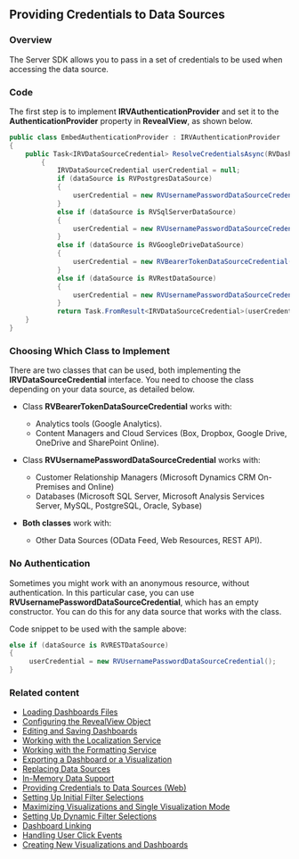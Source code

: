 ## Providing Credentials to Data Sources

### Overview

The Server SDK allows you to pass in a set of credentials to be used
when accessing the data source.

### Code

The first step is to implement **IRVAuthenticationProvider** and set it
to the
__AuthenticationProvider__
property in __RevealView__, as
shown below.

``` csharp
public class EmbedAuthenticationProvider : IRVAuthenticationProvider
{
    public Task<IRVDataSourceCredential> ResolveCredentialsAsync(RVDashboardDataSource dataSource)
        {
            IRVDataSourceCredential userCredential = null;
            if (dataSource is RVPostgresDataSource)
            {
                userCredential = new RVUsernamePasswordDataSourceCredential("postgresuser", "password");
            }
            else if (dataSource is RVSqlServerDataSource)
            {
                userCredential = new RVUsernamePasswordDataSourceCredential("sqlserveruser", "password", "domain");
            }
            else if (dataSource is RVGoogleDriveDataSource)
            {
                userCredential = new RVBearerTokenDataSourceCredential("fhJhbUci0mJSUzi1nIiSint....", "user@company.com");
            }
            else if (dataSource is RVRestDataSource)
            {
                userCredential = new RVUsernamePasswordDataSourceCredential(); // Anonymous
            }
            return Task.FromResult<IRVDataSourceCredential>(userCredential);
    }
}
```

### Choosing Which Class to Implement

There are two classes that can be used, both implementing the
__IRVDataSourceCredential__
interface. You need to choose the class depending on your data source,
as detailed below.

  - Class
    __RVBearerTokenDataSourceCredential__
    works with:
      - Analytics tools (Google Analytics).
      - Content Managers and Cloud Services (Box, Dropbox, Google Drive,
        OneDrive and SharePoint Online).

  - Class
    __RVUsernamePasswordDataSourceCredential__
    works with:
      - Customer Relationship Managers (Microsoft Dynamics CRM
        On-Premises and Online)
      - Databases (Microsoft SQL Server, Microsoft Analysis Services
        Server, MySQL, PostgreSQL, Oracle, Sybase)

  - **Both classes** work with:
      - Other Data Sources (OData Feed, Web Resources, REST API).

### No Authentication

Sometimes you might work with an anonymous resource, without
authentication. In this particular case, you can use
__RVUsernamePasswordDataSourceCredential__,
which has an empty constructor. You can do this for any data source that
works with the class.

Code snippet to be used with the sample above:

``` csharp
else if (dataSource is RVRESTDataSource)
{
     userCredential = new RVUsernamePasswordDataSourceCredential();
}
```

### Related content

  - [Loading Dashboards Files](loading-dashboards-desktop.md)
  - [Configuring the RevealView Object](configuring-revealview-desktop.md)
  - [Editing and Saving Dashboards](editing-saving-dashboards-desktop.md)
  - [Working with the Localization Service](localization-service-desktop.md)
  - [Working with the Formatting Service](formatting-service-desktop.md)
  - [Exporting a Dashboard or a Visualization](exporting-dashboard-visualization-desktop.md)
  - [Replacing Data Sources](replacing-data-sources-desktop.md)
  - [In-Memory Data Support](in-memory-data-desktop.md)
  - [Providing Credentials to Data Sources (Web)](../../web-sdk/using-the-server-sdk/providing-credentials-datasources-server-web.md)
  - [Setting Up Initial Filter Selections](setting-initial-filters-desktop.md)
  - [Maximizing Visualizations and Single Visualization Mode](maximizing-visualizations-desktop.md)
  - [Setting Up Dynamic Filter Selections](setting-dynamic-filters-desktop.md)
  - [Dashboard Linking](dashboard-linking-desktop.md)
  - [Handling User Click Events](handling-click-events-desktop.md)
  - [Creating New Visualizations and Dashboards](creating-visualizations-dashboards-desktop.md)
